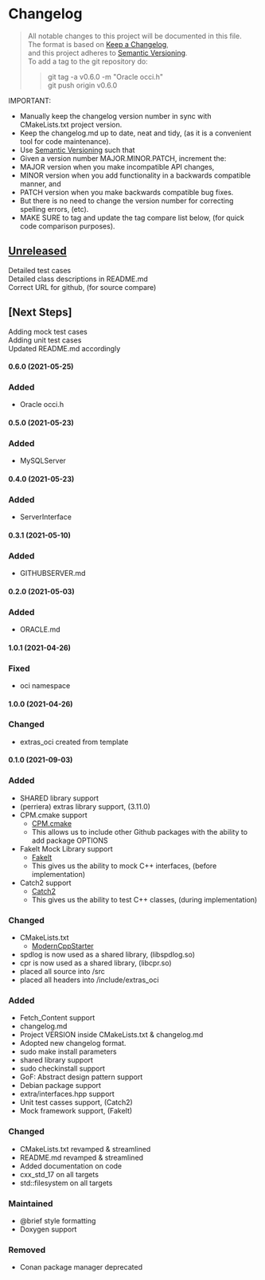 # Changelog

> All notable changes to this project will be documented in this file.</br>
> The format is based on [Keep a Changelog](https://keepachangelog.com/en/1.0.0/), </br>
> and this project adheres to [Semantic Versioning](https://semver.org/spec/v2.0.0.html).</br>
> To add a tag to the git repository do:
>
> > git tag -a v0.6.0 -m "Oracle occi.h"</br>
> > git push origin v0.6.0

IMPORTANT:

- Manually keep the changelog version number in sync with CMakeLists.txt project version.<br>
- Keep the changelog.md up to date, neat and tidy, (as it is a convenient tool for code maintenance).<br>
- Use [Semantic Versioning](https://semver.org/spec/v2.0.0.html) such that<br>
- Given a version number MAJOR.MINOR.PATCH, increment the:<br>
- MAJOR version when you make incompatible API changes,<br>
- MINOR version when you add functionality in a backwards compatible manner, and<br>
- PATCH version when you make backwards compatible bug fixes. <br>
- But there is no need to change the version number for correcting spelling errors, (etc).<br>
- MAKE SURE to tag and update the tag compare list below, (for quick code comparison purposes).<br>

## [Unreleased]

Detailed test cases</br>
Detailed class descriptions in README.md</br>
Correct URL for github, (for source compare)</br>

## [Next Steps]

Adding mock test cases </br>
Adding unit test cases </br>
Updated README.md accordingly</br>

#### 0.6.0 (2021-05-25)
### Added
- Oracle occi.h

#### 0.5.0 (2021-05-23)
### Added
- MySQLServer

#### 0.4.0 (2021-05-23)
### Added
- ServerInterface

#### 0.3.1 (2021-05-10)
### Added
- GITHUBSERVER.md

#### 0.2.0 (2021-05-03)
### Added
- ORACLE.md

#### 1.0.1 (2021-04-26)
### Fixed
- oci namespace

#### 1.0.0 (2021-04-26)
### Changed
- extras_oci created from template

#### 0.1.0 (2021-09-03)
### Added
- SHARED library support
- (perriera) extras library support, (3.11.0)
- CPM.cmake support
  - [CPM.cmake](https://github.com/cpm-cmake/CPM.cmake/blob/master/LICENSE)
  - This allows us to include other Github packages with the ability
    to add package OPTIONS
- FakeIt Mock Library support
  - [FakeIt](https://github.com/eranpeer/FakeIt)
  - This gives us the ability to mock C++ interfaces, (before implementation)
- Catch2 support
  - [Catch2](https://github.com/catchorg/Catch2)
  - This gives us the ability to test C++ classes, (during implementation)
### Changed
- CMakeLists.txt
  - [ModernCppStarter](https://github.com/TheLartians/ModernCppStarter/blob/master/LICENSE)
- spdlog is now used as a shared library, (libspdlog.so)
- cpr is now used as a shared library, (libcpr.so)
- placed all source into /src
- placed all headers into /include/extras_oci
### Added
- Fetch_Content support
- changelog.md
- Project VERSION inside CMakeLists.txt & changelog.md
- Adopted new changelog format.
- sudo make install parameters
- shared library support
- sudo checkinstall support
- GoF: Abstract design pattern support
- Debian package support
- extra/interfaces.hpp support
- Unit test casses support, (Catch2)
- Mock framework support, (FakeIt)
### Changed
- CMakeLists.txt revamped & streamlined
- README.md revamped & streamlined
- Added documentation on code
- cxx_std_17 on all targets
- std::filesystem on all targets
### Maintained
- @brief style formatting
- Doxygen support
### Removed
- Conan package manager deprecated

[unreleased]: https://github.com/perriera/extras_oci/compare/v0.6.0...HEAD
[0.6.0]: https://github.com/perriera/extras_oci/compare/v0.5.0...v0.6.0
[0.5.0]: https://github.com/perriera/extras_oci/compare/v0.4.0...v0.5.0
[0.4.0]: https://github.com/perriera/extras_oci/compare/v0.3.1...v0.4.0
[0.3.1]: https://github.com/perriera/extras_oci/compare/v0.2.0...v0.3.1
[0.2.0]: https://github.com/perriera/extras_oci/compare/v1.0.1...v0.2.0
[1.0.1]: https://github.com/perriera/extras_oci/compare/v1.0.0...v1.0.1
[1.0.0]: https://github.com/perriera/extras_oci/compare/v0.1.0...v1.0.0
[0.1.0]: https://github.com/perriera/extras_oci/releases/tag/v0.1.0
